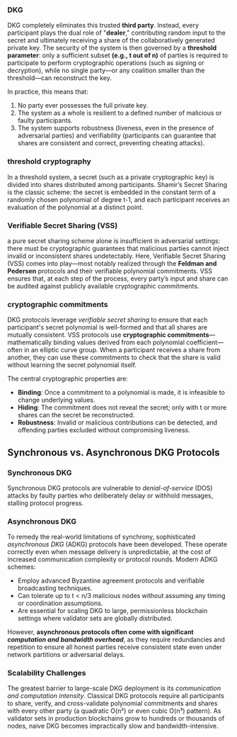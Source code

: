 ### DKG
DKG completely eliminates this trusted **third party**. Instead, every participant plays the dual role of "**dealer**," contributing random input to the secret and ultimately receiving a share of the collaboratively generated private key. The security of the system is then governed by a **threshold parameter**: only a sufficient subset **(e.g., t out of n)** of parties is required to participate to perform cryptographic operations (such as signing or decryption), while no single party—or any coalition smaller than the threshold—can reconstruct the key.

In practice, this means that:

1. No party ever possesses the full private key.
2. The system as a whole is resilient to a defined number of malicious or faulty participants.
3. The system supports robustness (liveness, even in the presence of adversarial parties) and verifiability (participants can guarantee that shares are consistent and correct, preventing cheating attacks).

###  threshold cryptography
 In a threshold system, a secret (such as a private cryptographic key) is divided into shares distributed among participants. Shamir’s Secret Sharing is the classic scheme: the secret is embedded in the constant term of a randomly chosen polynomial of degree t-1, and each participant receives an evaluation of the polynomial at a distinct point.

 ### Verifiable Secret Sharing (VSS)
 a pure secret sharing scheme alone is insufficient in adversarial settings: there must be cryptographic guarantees that malicious parties cannot inject invalid or inconsistent shares undetectably. Here, Verifiable Secret Sharing (VSS) comes into play—most notably realized through the **Feldman and Pedersen** protocols and their verifiable polynomial commitments. VSS ensures that, at each step of the process, every party’s input and share can be audited against publicly available cryptographic commitments.


 ### cryptographic commitments
 DKG protocols leverage *verifiable secret sharing* to ensure that each participant's secret polynomial is well-formed and that all shares are mutually consistent. VSS protocols use **cryptographic commitments**—mathematically binding values derived from each polynomial coefficient—often in an elliptic curve group. When a participant receives a share from another, they can use these commitments to check that the share is valid without learning the secret polynomial itself.

The central cryptographic properties are:
- **Binding**: Once a commitment to a polynomial is made, it is infeasible to change underlying values.
- **Hiding**: The commitment does not reveal the secret; only with t or more shares can the secret be reconstructed.
- **Robustness**: Invalid or malicious contributions can be detected, and offending parties excluded without compromising liveness.


## Synchronous vs. Asynchronous DKG Protocols

### Synchronous DKG
Synchronous DKG protocols are vulnerable to *denial-of-service* (DOS) attacks by faulty parties who deliberately delay or withhold messages, stalling protocol progress.

### Asynchronous DKG

To remedy the real-world limitations of synchrony, sophisticated *asynchronous DKG* (ADKG) protocols have been developed. These operate correctly even when message delivery is unpredictable, at the cost of increased communication complexity or protocol rounds. Modern ADKG schemes:
- Employ advanced Byzantine agreement protocols and verifiable broadcasting techniques.
- Can tolerate up to t < n/3 malicious nodes without assuming any timing or coordination assumptions.
- Are essential for scaling DKG to large, permissionless blockchain settings where validator sets are globally distributed.

However, **asynchronous protocols often come with significant *computation and bandwidth overhead***, as they require redundancies and repetition to ensure all honest parties receive consistent state even under network partitions or adversarial delays.


### Scalability Challenges

The greatest barrier to large-scale DKG deployment is its *communication and computation intensity*. Classical DKG protocols require all participants to share, verify, and cross-validate polynomial commitments and shares with every other party (a quadratic O(n²) or even cubic O(n³) pattern). As validator sets in production blockchains grow to hundreds or thousands of nodes, naive DKG becomes impractically slow and bandwidth-intensive.
